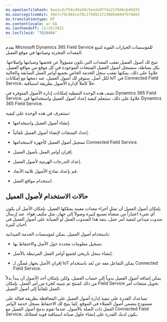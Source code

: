 ```yaml
---
ms.openlocfilehash: 9aa1cdcf54cd4a59c5ee3e97fda21f846cb46d33
ms.sourcegitcommit: 39efc79c982ce78c1f50911723885e694f5fdde5
ms.translationtype: HT
ms.contentlocale: ar-SA
ms.lasthandoff: 11/19/2021
ms.locfileid: "7826484"
---
```

يقدم Microsoft Dynamics 365 Field Service للمؤسسات الخيارات القوية لتتبع المعدات المخزنة وصيانتها في موقع العميل.

تتيح لك أصول العميل تعقب المعدات التي تكون مسؤولاً عن فحصها وصيانتها وإصلاحها.
بكل بساطة، ستسجل أصول العميل المنتجات الموجودة في كل موقع من مواقع العميل. علاوةً على ذلك، يمكنها تعقب سجل الخدمة الخاص بجميع أوامر العمل السابقة والحالية لكل أصل. ستوفر لك أصول العميل، عند دمجها مع إمكانات IoT في Connected Field Service، حلاً كاملاً لإدارة الأصول بطريقة استباقية.

تصف هذه الوحدة النمطية إمكانات إدارة الأصول المتوفرة في Dynamics 365 Field Service. علاوةً على ذلك، ستتعلم كيفية إعداد أصول العميل واستخدامها في Dynamics 365 Field Service.

ستتعرف في هذه الوحدة على كيفية:

- إنشاء أصول العميل واستخدامها.

- إعداد المنتجات لإنشاء أصول العميل تلقائياً.

- تسجيل أصول العميل كأجهزة لاستخدامها Connected Field Service.

- إقران أوامر العمل بأصول العميل.

- إعداد التدرجات الهرمية لأصول العميل.

- قم بإعداد نماذج الأصول ثلاثية الأبعاد.

- استخدام مواقع العمل.

## <a name="use-cases-for-customer-assets"></a>حالات الاستخدام لأصول العميل

بإمكان أصول العميل أن تمثل أجزاء معدات معينة يمتلكها العميل. بإمكان الأصل أن يكون أي شيء اعتباراً من منشأة تصنيع كبيرة وصولاً إلى جهاز، مثل مكيف هواء. عند إرسال مندوب ميداني لتنفيذ أمر عمل، ينفذ هذا المندوب العمل أو الصيانة على أصول العميل في أحيان كثيرة.

باستخدام أصول العميل، يمكن لمؤسسات الخدمة الميدانية:

- تسجيل معلومات محددة حول الأصل والاحتفاظ بها.

- إنشاء سجل تاريخي لجميع أوامر العمل المرتبطة بالأصل.

- إقران الأصل بجهاز مُمكّن لـ IoT يمكن التفاعل معه عن بُعد باستخدام Connected Field Service.

يمكن إضافة أصول العميل يدوياً إلى حساب العميل، ولكن بإمكان أحد الأصول أن يبدأ بدلاً من ذلك كمنتج تم تثبيته كجزء من أمر العمل. بإمكان Field Service تحويل منتجات أمر العمل تلقائياً إلى أصول العميل.

تساعدك القدرة على تنفيذ إدارة أصول العميل على المحافظة بطريقة فعالة على مستودع يتضمن أصول العملاء في الموقع. كما يتيح لك الاحتفاظ بسجل خدمة لأوامر العمل ذات الصلة بالأصول. عندما تقوم بدمج أصول العميل مع Connected Field Service، يكون لديك القدرة على إنشاء حلول صيانة استباقية قوية لعملائك.
